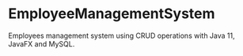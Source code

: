 # EmployeeManagementSystem
Employees management system using CRUD operations with Java 11, JavaFX and MySQL.
